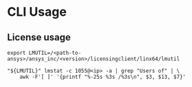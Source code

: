 # CLI Usage

## License usage

```shell
export LMUTIL=/<path-to-ansys>/ansys_inc/<version>/licensingclient/linx64/lmutil

"${LMUTIL}" lmstat -c 1055@<ip> -a | grep "Users of" | \
    awk -F'[ ]' '{printf "%-25s %3s /%3s\n", $3, $13, $7}'
```
